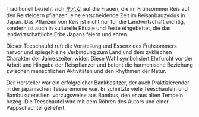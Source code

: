 <p>Traditionell bezieht sich <abbr title="saotome">早乙女</abbr> auf die Frauen, die im Frühsommer Reis auf den Reisfeldern pflanzen, eine entscheidende Zeit im Reisanbauzyklus in Japan. Das Pflanzen von Reis ist nicht nur für die Landwirtschaft wichtig, sondern ist auch in kulturelle Rituale und Feste eingebettet, die das landwirtschaftliche Erbe Japans feiern und ehren.</p>
<p>Dieser Teeschaufel ruft die Vorstellung und Essenz des Frühsommers hervor und spiegelt eine Verbindung zum Land und dem zyklischen Charakter der Jahreszeiten wider. Diese Wahl symbolisiert Ehrfurcht vor der Arbeit und Hingabe der Reispflanzer und betont die harmonische Beziehung zwischen menschlichen Aktivitäten und den Rhythmen der Natur.</p>
<p>Der Hersteller war ein erfolgreicher Bankbesitzer, der auch Praktizierender in der japanischen Teezeremonie war. Er schnitzte viele Teeschaufeln und Bambusutensilien, vorzugsweise aus Bambus, den er aus alten Tempeln bezog. Die Teeschaufel wird mit dem Röhren des Autors und einer Pappschachtel geliefert.</p>
